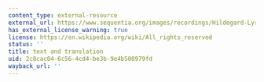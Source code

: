 ```yaml
---
content_type: external-resource
external_url: https://www.sequentia.org/images/recordings/Hildegard-Lyrics.pdf
has_external_license_warning: true
license: https://en.wikipedia.org/wiki/All_rights_reserved
status: ''
title: text and translation
uid: 2c8cac04-6c56-4cd4-be3b-9e4b508979fd
wayback_url: ''
---
```

